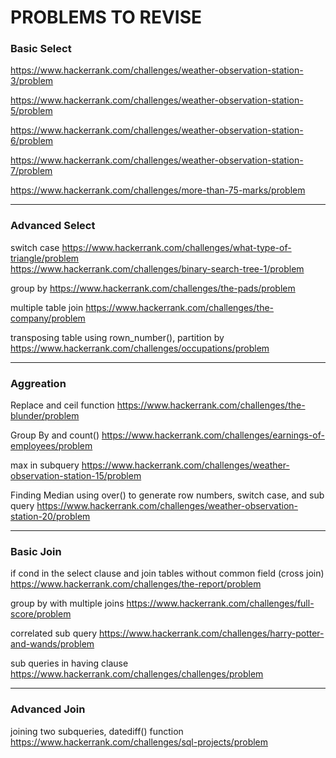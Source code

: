 # PROBLEMS TO REVISE

### Basic Select


https://www.hackerrank.com/challenges/weather-observation-station-3/problem

https://www.hackerrank.com/challenges/weather-observation-station-5/problem

https://www.hackerrank.com/challenges/weather-observation-station-6/problem

https://www.hackerrank.com/challenges/weather-observation-station-7/problem 

https://www.hackerrank.com/challenges/more-than-75-marks/problem

-------

### Advanced Select


switch case https://www.hackerrank.com/challenges/what-type-of-triangle/problem
<br> https://www.hackerrank.com/challenges/binary-search-tree-1/problem 

group by https://www.hackerrank.com/challenges/the-pads/problem

multiple table join https://www.hackerrank.com/challenges/the-company/problem 

transposing table using rown_number(), partition by 
https://www.hackerrank.com/challenges/occupations/problem 

----------
### Aggreation


Replace and ceil function https://www.hackerrank.com/challenges/the-blunder/problem

Group By and count() https://www.hackerrank.com/challenges/earnings-of-employees/problem

max in subquery https://www.hackerrank.com/challenges/weather-observation-station-15/problem

Finding Median using over() to generate row numbers, switch case, and sub query https://www.hackerrank.com/challenges/weather-observation-station-20/problem

-------

### Basic Join


if cond in the select clause and join tables without common field (cross join)
https://www.hackerrank.com/challenges/the-report/problem

group by with multiple joins
https://www.hackerrank.com/challenges/full-score/problem

correlated sub query
https://www.hackerrank.com/challenges/harry-potter-and-wands/problem

sub queries in having clause
https://www.hackerrank.com/challenges/challenges/problem

--------

### Advanced Join

joining two subqueries, datediff() function
https://www.hackerrank.com/challenges/sql-projects/problem














